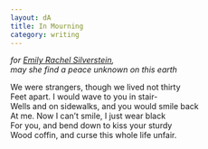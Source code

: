 ```yaml
---
layout: dA
title: In Mourning
category: writing
---
```


*for [Emily Rachel Silverstein][1], <br />
may she find a peace unknown on this earth*

We were strangers, though we lived not thirty <br />
Feet apart.  I would wave to you in stair- <br />
Wells and on sidewalks, and you would smile back <br />
At me.  Now I can’t smile, I just wear black <br />
For you, and bend down to kiss your sturdy <br />
Wood coffin, and curse this whole life unfair.

[1]: http://www.emilyfund.org "The Emily Fund"
